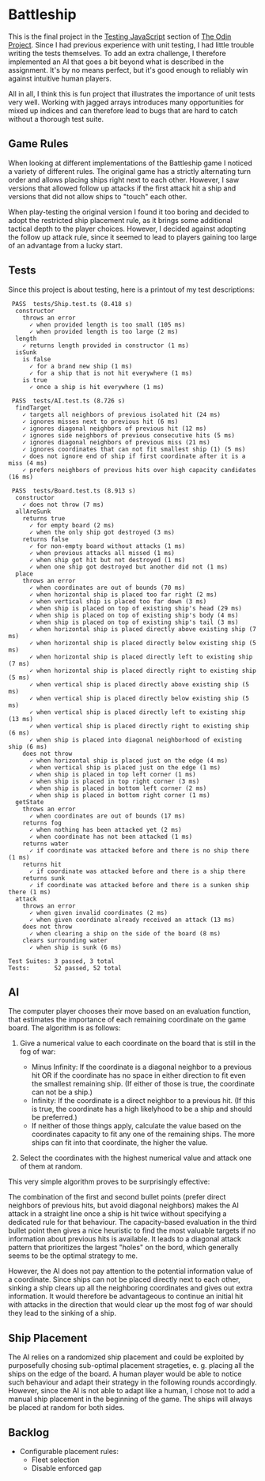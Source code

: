 # Battleship
This is the final project in the [Testing JavaScript](https://www.theodinproject.com/paths/full-stack-javascript/courses/javascript#testing-javascript) section of [The Odin Project](https://www.theodinproject.com). Since I had previous experience with unit testing, I had little trouble writing the tests themselves. To add an extra challenge, I therefore implemented an AI that goes a bit beyond what is described in the assignment. It's by no means perfect, but it's good enough to reliably win against intuitive human players.

All in all, I think this is fun project that illustrates the importance of unit tests very well. Working with jagged arrays introduces many opportunities for mixed up indices and can therefore lead to bugs that are hard to catch without a thorough test suite.

## Game Rules
When looking at different implementations of the Battleship game I noticed a variety of different rules. The original game has a strictly alternating turn order and allows placing ships right next to each other. However, I saw versions that allowed follow up attacks if the first attack hit a ship and versions that did not allow ships to "touch" each other.

When play-testing the original version I found it too boring and decided to adopt the restricted ship placement rule, as it brings some additional tactical depth to the player choices. However, I decided against adopting the follow up attack rule, since it seemed to lead to players gaining too large of an advantage from a lucky start.

## Tests

Since this project is about testing, here is a printout of my test descriptions:

```
 PASS  tests/Ship.test.ts (8.418 s)
  constructor
    throws an error
      ✓ when provided length is too small (105 ms)
      ✓ when provided length is too large (2 ms)
  length
    ✓ returns length provided in constructor (1 ms)
  isSunk
    is false
      ✓ for a brand new ship (1 ms)
      ✓ for a ship that is not hit everywhere (1 ms)
    is true
      ✓ once a ship is hit everywhere (1 ms)

 PASS  tests/AI.test.ts (8.726 s)
  findTarget
    ✓ targets all neighbors of previous isolated hit (24 ms)
    ✓ ignores misses next to previous hit (6 ms)
    ✓ ignores diagonal neighbors of previous hit (12 ms)
    ✓ ignores side neighbors of previous consecutive hits (5 ms)
    ✓ ignores diagonal neighbors of previous miss (21 ms)
    ✓ ignores coordinates that can not fit smallest ship (1) (5 ms)
    ✓ does not ignore end of ship if first coordinate after it is a miss (4 ms)
    ✓ prefers neighbors of previous hits over high capacity candidates (16 ms)

 PASS  tests/Board.test.ts (8.913 s)
  constructor
    ✓ does not throw (7 ms)
  allAreSunk
    returns true
      ✓ for empty board (2 ms)
      ✓ when the only ship got destroyed (3 ms)
    returns false
      ✓ for non-empty board without attacks (1 ms)
      ✓ when previous attacks all missed (1 ms)
      ✓ when ship got hit but not destroyed (1 ms)
      ✓ when one ship got destroyed but another did not (1 ms)
  place
    throws an error
      ✓ when coordinates are out of bounds (70 ms)
      ✓ when horizontal ship is placed too far right (2 ms)
      ✓ when vertical ship is placed too far down (3 ms)
      ✓ when ship is placed on top of existing ship's head (29 ms)
      ✓ when ship is placed on top of existing ship's body (4 ms)
      ✓ when ship is placed on top of existing ship's tail (3 ms)
      ✓ when horizontal ship is placed directly above existing ship (7 ms)
      ✓ when horizontal ship is placed directly below existing ship (5 ms)
      ✓ when horizontal ship is placed directly left to existing ship (7 ms)
      ✓ when horizontal ship is placed directly right to existing ship (5 ms)
      ✓ when vertical ship is placed directly above existing ship (5 ms)
      ✓ when vertical ship is placed directly below existing ship (5 ms)
      ✓ when vertical ship is placed directly left to existing ship (13 ms)
      ✓ when vertical ship is placed directly right to existing ship (6 ms)
      ✓ when ship is placed into diagonal neighborhood of existing ship (6 ms)
    does not throw
      ✓ when horizontal ship is placed just on the edge (4 ms)
      ✓ when vertical ship is placed just on the edge (1 ms)
      ✓ when ship is placed in top left corner (1 ms)
      ✓ when ship is placed in top right corner (3 ms)
      ✓ when ship is placed in bottom left corner (2 ms)
      ✓ when ship is placed in bottom right corner (1 ms)
  getState
    throws an error
      ✓ when coordinates are out of bounds (17 ms)
    returns fog
      ✓ when nothing has been attacked yet (2 ms)
      ✓ when coordinate has not been attacked (1 ms)
    returns water
      ✓ if coordinate was attacked before and there is no ship there (1 ms)
    returns hit
      ✓ if coordinate was attacked before and there is a ship there
    returns sunk
      ✓ if coordinate was attacked before and there is a sunken ship there (1 ms)
  attack
    throws an error
      ✓ when given invalid coordinates (2 ms)
      ✓ when given coordinate already received an attack (13 ms)
    does not throw
      ✓ when clearing a ship on the side of the board (8 ms)
    clears surrounding water
      ✓ when ship is sunk (6 ms)

Test Suites: 3 passed, 3 total
Tests:       52 passed, 52 total
```

## AI
The computer player chooses their move based on an evaluation function, that estimates the importance of each remaining coordinate on the game board. The algorithm is as follows:

1. Give a numerical value to each coordinate on the board that is still in the fog of war:

    - Minus Infinity: If the coordinate is a diagonal neighbor to a previous hit OR if the coordinate has no space in either direction to fit even the smallest remaining ship. (If either of those is true, the coordinate can not be a ship.)
    - Infinity: If the coordinate is a direct neighbor to a previous hit. (If this is true, the coordinate has a high likelyhood to be a ship and should be preferred.)
    - If neither of those things apply, calculate the value based on the coordinates capacity to fit any one of the remaining ships. The more ships can fit into that coordinate, the higher the value.

2. Select the coordinates with the highest numerical value and attack one of them at random.

This very simple algorithm proves to be surprisingly effective: 

The combination of the first and second bullet points (prefer direct neighbors of previous hits, but avoid diagonal neighbors) makes the AI attack in a straight line once a ship is hit twice without specifying a dedicated rule for that behaviour. The capacity-based evaluation in the third bullet point then gives a nice heuristic to find the most valuable targets if no information about previous hits is available. It leads to a diagonal attack pattern that prioritizes the largest "holes" on the bord, which generally seems to be the optimal strategy to me.

However, the AI does not pay attention to the potential information value of a coordinate. Since ships can not be placed directly next to each other, sinking a ship clears up all the neighboring coordinates and gives out extra information. It would therefore be advantageous to continue an initial hit with attacks in the direction that would clear up the most fog of war should they lead to the sinking of a ship.

## Ship Placement
The AI relies on a randomized ship placement and could be exploited by purposefully chosing sub-optimal placement strageties, e. g. placing all the ships on the edge of the board. A human player would be able to notice such behaviour and adapt their strategy in the following rounds accordingly. However, since the AI is not able to adapt like a human, I chose not to add a manual ship placement in the beginning of the game. The ships will always be placed at random for both sides.


## Backlog
- Configurable placement rules:
    - Fleet selection
    - Disable enforced gap
